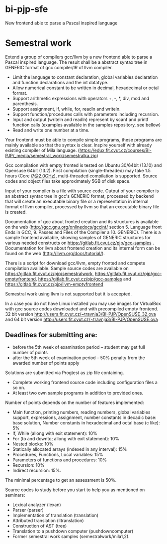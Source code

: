 # bi-pjp-sfe
New frontend able to parse a Pascal inspired language

Semestral work
==============

Extend a group of compilers gcc/llvm by a new frontend able to parse a Pascal inspired language.
The result shall be a abstract syntax tree in GENERIC format of gcc compiler/IR of llvm compiler.
* Limit the language to constant declaration, global variables declaration and function declarations and the int datatype.
* Allow numerical constant to be written in decimal, hexadecimal or octal format.
* Support arithmetic expressions with operators +, -, *, div, mod and parenthesis.
* Support assignment, if, while, for, readln and writeln.
* Support function/procedures calls with parameters including recursion.
* Input and output (writeln and readln) represent by scanf and printf function calls (examples available in the samples repository, see bellow)
* Read and write one number at a time.

Your frontend must be able to compile simple programs, these programs are mainly available so that the syntax is clear.
Inspire yourself with already existing compiler of Mila language.
(https://edux.fit.cvut.cz/courses/BI-PJP/_media/semestral_work/semestralka.zip)

Gcc compilation with empty fronted is tested on Ubuntu 30/64bit (13.10) and Opensuse 64bit (13.2).
First compilation (single-threaded) may take 1.5 hours (Core i7@2.0GHz), multi-threaded compilation is supported.
Source codes and object files take approximately 5GB of disk space.

Input of your compiler is a file with source code.
Output of your compiler is an abstract syntax tree in gcc's GENERIC format,
processed by backend that will create an executable binary file or a representation in internal format of llvm compiler,
processed by llvm so that an executable binary file is created.

Documentation of gcc about fronted creation and its structures is available on the web
(http://gcc.gnu.org/onlinedocs/gccint/ section 5. Language front Ends in GCC, 9. Passes and Files of the Compiler a 10. GENERIC).
There is a sample frontend available, showing samples of GENERIC structures for various needed constructs on
https://gitlab.fit.cvut.cz/pjp/gcc-samples . Documentation for llvm about frontend creation and its internal form can be
found on the web (http://llvm.org/docs/tutorial/).

There is a script for download gcc/llvm, empty fronted and compete compilation available.
Sample source codes are available on https://gitlab.fit.cvut.cz/pjp/semestralwork,
https://gitlab.fit.cvut.cz/pjp/gcc-emptyfrontend,
https://gitlab.fit.cvut.cz/pjp/gcc-samples and 
https://gitlab.fit.cvut.cz/pjp/llvm-emptyfrontend

Semestral work using llvm is not supported but it is accepted.

In a case you do not have Linux installed you may use images for VirtualBox with gcc source codes downloaded and
with precompiled empty frontend. 32 bit version http://users.fit.cvut.cz/~travnja3/BI-PJP/OpenSUSE_32.ova and
64 bit version http://users.fit.cvut.cz/~travnja3/BI-PJP/OpenSUSE.ova

Deadlines for submitting are:
-----------------------------

* before the 5th week of examination period – student may get full number of points
* after the 5th week of examination period – 50% penalty from the awarded number of points apply

Solutions are submitted via Progtest as zip file containing.

* Complete working frontend source code including configuration files a so on.
* At least two own sample programs in addition to provided ones.

Number of points depends on the number of features implemented:

* Main function, printing numbers, reading numbers, global variables support, expressions, assignment, number constants in decadic base: base solution, Number constants in hexadecimal and octal base (c like): 5%
* If, While (allong with exit statement): 10%
* For (to and downto; allong with exit statement): 10%
* Nested blocks: 10%
* Statically allocated arrays (indexed in any interval): 15%
* Procedures, Functions, Local variables: 15%
* Parameters of functions and procedures: 10%
* Recursion: 10%
* Indirect recursion: 15%.

The minimal percentage to get an assessment is 50%.

Source codes to study before you start to help you as mentioned on seminars:
* Lexical analyzer (lexan)
* Parser (parser)
* Implementation of translation (translation)
* Attributed translation (lltranslation)
* Construction of AST (tree)
* Translation to a pushdown computer (pushdowncomputer)
* Former semestral work samples (semestralwork/mila1,2).
